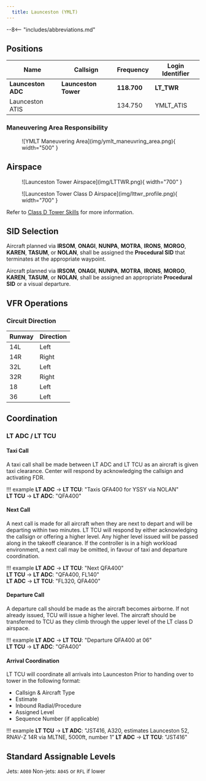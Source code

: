 ```yaml
---
  title: Launceston (YMLT)
---
```


--8<-- "includes/abbreviations.md"

## Positions

| Name              | Callsign       | Frequency        | Login Identifier                         |
| ----------------- | -------------- | ---------------- | ---------------------------------------- |
| **Launceston ADC**    | **Launceston Tower**   | **118.700**     | **LT_TWR**                          |
| Launceston ATIS       |                | 134.750          | YMLT_ATIS                                |

### Maneuvering Area Responsibility
<figure markdown>
![YMLT Maneuvering Area](img/ymlt_maneuvring_area.png){ width="500" }
</figure>

## Airspace

<figure markdown>
![Launceston Tower Airspace](img/LTTWR.png){ width="700" }
</figure>

<figure markdown>
![Launceston Tower Class D Airspace](img/lttwr_profile.png){ width="700" }
</figure>

Refer to [Class D Tower Skills](../../controller-skills/classdtwr/) for more information.

## SID Selection

Aircraft planned via **IRSOM**, **ONAGI**, **NUNPA**, **MOTRA**, **IRONS**, **MORGO**, **KAREN**, **TASUM**, or **NOLAN**, shall be assigned the **Procedural SID** that terminates at the appropriate waypoint.

Aircraft planned via **IRSOM**, **ONAGI**, **NUNPA**, **MOTRA**, **IRONS**, **MORGO**, **KAREN**, **TASUM**, or **NOLAN**, shall be assigned an appropriate **Procedural SID** or a visual departure.

## VFR Operations

### Circuit Direction

| Runway | Direction |
| ------ | ----------|
| 14L     | Left  |
| 14R    | Right |
| 32L     | Left  |
| 32R     | Right |
| 18     | Left  |
| 36     | Left  |

## Coordination
### LT ADC / LT TCU

#### Taxi Call
A taxi call shall be made between LT ADC and LT TCU as an aircraft is given taxi clearance. Center will respond by acknowledging the callsign and activating FDR.

!!! example
    **LT ADC** -> **LT TCU**: "Taxis QFA400 for YSSY via NOLAN"  
    **LT TCU** -> **LT ADC**: "QFA400"  

#### Next Call
A next call is made for all aircraft when they are next to depart and will be departing within two minutes. LT TCU will respond by either acknowledging the callsign or offering a higher level. Any higher level issued will be passed along in the takeoff clearance. If the controller is in a high workload environment, a next call may be omitted, in favour of taxi and departure coordination.

!!! example
    **LT ADC** -> **LT TCU**: "Next QFA400"  
    **LT TCU** -> **LT ADC**: "QFA400, FL140"  
    **LT ADC** -> **LT TCU**: "FL320, QFA400"  

#### Departure Call
A departure call should be made as the aircraft becomes airborne. If not already issued, TCU will issue a higher level. The aircraft should be transferred to TCU as they climb through the upper level of the LT class D airspace.

!!! example
    **LT ADC** -> **LT TCU**: "Departure QFA400 at 06"  
    **LT TCU** -> **LT ADC**: "QFA400"

#### Arrival Coordination
LT TCU will coordinate all arrivals into Launceston Prior to handing over to tower in the following format:

- Callsign & Aircraft Type
- Estimate
- Inbound Radial/Procedure
- Assigned Level
- Sequence Number (if applicable)

!!! example
    **LT TCU** -> **LT ADC**: "JST416, A320, estimates Launceston 52, RNAV-Z 14R via MLTNE, 5000ft, number 1”
    **LT ADC** -> **LT TCU**: "JST416"

## Standard Assignable Levels

Jets: `A080`
Non-jets: `A045` or `RFL` if lower